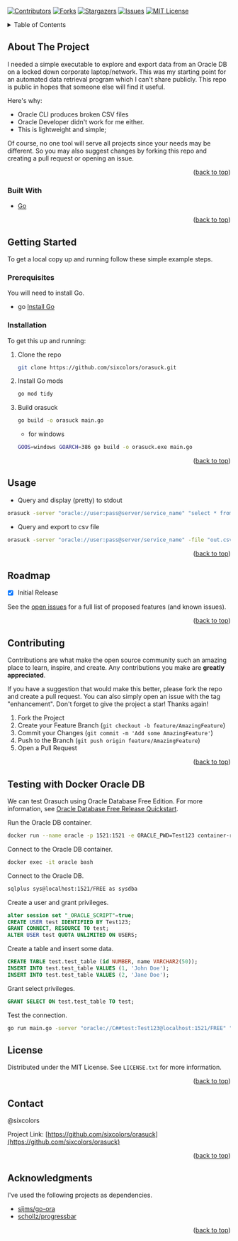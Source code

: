 <!-- PROJECT SHIELDS -->
[![Contributors][contributors-shield]][contributors-url]
[![Forks][forks-shield]][forks-url]
[![Stargazers][stars-shield]][stars-url]
[![Issues][issues-shield]][issues-url]
[![MIT License][license-shield]][license-url]

<!-- TABLE OF CONTENTS -->
<details>
  <summary>Table of Contents</summary>
  <ol>
    <li>
      <a href="#about-the-project">About The Project</a>
      <ul>
        <li><a href="#built-with">Built With</a></li>
      </ul>
    </li>
    <li>
      <a href="#getting-started">Getting Started</a>
      <ul>
        <li><a href="#prerequisites">Prerequisites</a></li>
        <li><a href="#installation">Installation</a></li>
      </ul>
    </li>
    <li><a href="#usage">Usage</a></li>
    <li><a href="#roadmap">Roadmap</a></li>
    <li><a href="#contributing">Contributing</a></li>
    <li><a href="#license">License</a></li>
    <li><a href="#contact">Contact</a></li>
    <li><a href="#acknowledgments">Acknowledgments</a></li>
  </ol>
</details>



<!-- ABOUT THE PROJECT -->
## About The Project

I needed a simple executable to explore and export data from an Oracle DB on a locked down corporate laptop/network. This was my starting point for an automated data retrieval program which I can't share publicly. This repo is public in hopes that someone else will find it useful.

Here's why:
* Oracle CLI produces broken CSV files
* Oracle Developer didn't work for me either.
* This is lightweight and simple;

Of course, no one tool will serve all projects since your needs may be different. So you may also suggest changes by forking this repo and creating a pull request or opening an issue.

<p align="right">(<a href="#top">back to top</a>)</p>



### Built With

* [Go](https://golang.org/)

<p align="right">(<a href="#top">back to top</a>)</p>



<!-- GETTING STARTED -->
## Getting Started

To get a local copy up and running follow these simple example steps.

### Prerequisites

You will need to install Go.
* go
 <a href="https://go.dev/doc/install">Install Go</a>

### Installation

To get this up and running:

1. Clone the repo
   ```sh
   git clone https://github.com/sixcolors/orasuck.git
   ```
2. Install Go mods
   ```sh
   go mod tidy
   ```
3. Build orasuck
   ```sh
   go build -o orasuck main.go
   ```
   
   * for windows
   ```sh
   GOOS=windows GOARCH=386 go build -o orasuck.exe main.go
   ```

<p align="right">(<a href="#top">back to top</a>)</p>



<!-- USAGE EXAMPLES -->
## Usage

* Query and display (pretty) to stdout
```sh
orasuck -server "oracle://user:pass@server/service_name" "select * from my_table"
```

* Query and export to csv file
```sh
orasuck -server "oracle://user:pass@server/service_name" -file "out.csv" "select * from my_table"
```

<p align="right">(<a href="#top">back to top</a>)</p>



<!-- ROADMAP -->
## Roadmap

- [x] Initial Release

See the [open issues](https://github.com/sixcolors/orasuck/issues) for a full list of proposed features (and known issues).

<p align="right">(<a href="#top">back to top</a>)</p>



<!-- CONTRIBUTING -->
## Contributing

Contributions are what make the open source community such an amazing place to learn, inspire, and create. Any contributions you make are **greatly appreciated**.

If you have a suggestion that would make this better, please fork the repo and create a pull request. You can also simply open an issue with the tag "enhancement".
Don't forget to give the project a star! Thanks again!

1. Fork the Project
2. Create your Feature Branch (`git checkout -b feature/AmazingFeature`)
3. Commit your Changes (`git commit -m 'Add some AmazingFeature'`)
4. Push to the Branch (`git push origin feature/AmazingFeature`)
5. Open a Pull Request

<p align="right">(<a href="#top">back to top</a>)</p>

## Testing with Docker Oracle DB

We can test Orasuch using Oracle Database Free Edition. For more information, see [Oracle Database Free Release Quickstart](https://www.oracle.com/database/free/get-started/#quick-start).

Run the Oracle DB container.

```sh
docker run --name oracle -p 1521:1521 -e ORACLE_PWD=Test123 container-registry.oracle.com/database/free:latest
```

Connect to the Oracle DB container.

```sh
docker exec -it oracle bash
```

Connect to the Oracle DB.

```sh
sqlplus sys@localhost:1521/FREE as sysdba
```

Create a user and grant privileges.

```sql
alter session set "_ORACLE_SCRIPT"=true;
CREATE USER test IDENTIFIED BY Test123;
GRANT CONNECT, RESOURCE TO test;
ALTER USER test QUOTA UNLIMITED ON USERS;
```

Create a table and insert some data.

```sql
CREATE TABLE test.test_table (id NUMBER, name VARCHAR2(50));
INSERT INTO test.test_table VALUES (1, 'John Doe');
INSERT INTO test.test_table VALUES (2, 'Jane Doe');
```

Grant select privileges.

```sql
GRANT SELECT ON test.test_table TO test;
```

Test the connection.

```sh
go run main.go -server "oracle://C##test:Test123@localhost:1521/FREE" "select * from test_table"
```

<!-- LICENSE -->
## License

Distributed under the MIT License. See `LICENSE.txt` for more information.

<p align="right">(<a href="#top">back to top</a>)</p>



<!-- CONTACT -->
## Contact

@sixcolors

Project Link: [https://github.com/sixcolors/orasuck](https://github.com/sixcolors/orasuck)

<p align="right">(<a href="#top">back to top</a>)</p>



<!-- ACKNOWLEDGMENTS -->
## Acknowledgments

I've used the following projects as dependencies.

* [sijms/go-ora](github.com/sijms/go-ora)
* [schollz/progressbar](github.com/schollz/progressbar/v3)

<p align="right">(<a href="#top">back to top</a>)</p>

<!-- MARKDOWN LINKS & IMAGES -->
<!-- https://www.markdownguide.org/basic-syntax/#reference-style-links -->
[contributors-shield]: https://img.shields.io/github/contributors/sixcolors/orasuck.svg?style=for-the-badge
[contributors-url]: https://github.com/sixcolors/orasuck/graphs/contributors
[forks-shield]: https://img.shields.io/github/forks/sixcolors/orasuck.svg?style=for-the-badge
[forks-url]: https://github.com/sixcolors/orasuck/network/members
[stars-shield]: https://img.shields.io/github/stars/sixcolors/orasuck.svg?style=for-the-badge
[stars-url]: https://github.com/sixcolors/orasuck/stargazers
[issues-shield]: https://img.shields.io/github/issues/sixcolors/orasuck.svg?style=for-the-badge
[issues-url]: https://github.com/sixcolors/orasuck/issues
[license-shield]: https://img.shields.io/github/license/sixcolors/orasuck.svg?style=for-the-badge
[license-url]: https://github.com/sixcolors/orasuck/blob/master/LICENSE.txt
[product-screenshot]: images/screenshot.png
